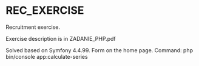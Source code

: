 # REC_EXERCISE
Recruitment exercise.

Exercise description is in ZADANIE_PHP.pdf

Solved based on Symfony 4.4.99.
Form on the home page.
Command: php bin/console app:calculate-series
